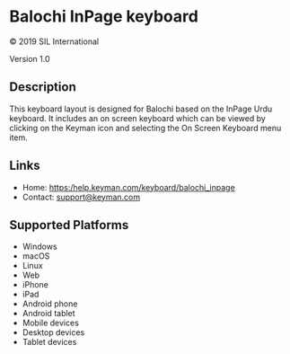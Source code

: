 Balochi InPage keyboard
=======================


© 2019 SIL International

Version 1.0

Description
-----------

This keyboard layout is designed for Balochi based on the InPage Urdu keyboard. 
It includes an on screen keyboard which can be viewed by clicking on the Keyman 
icon and selecting the On Screen Keyboard menu item.   

Links
-----

 * Home:     <https:/help.keyman.com/keyboard/balochi_inpage>
 * Contact:  <support@keyman.com> 
 
Supported Platforms
-------------------

 * Windows
 * macOS
 * Linux
 * Web
 * iPhone
 * iPad
 * Android phone
 * Android tablet
 * Mobile devices
 * Desktop devices
 * Tablet devices
